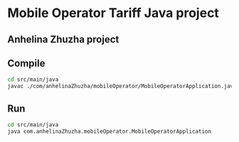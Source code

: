 # Mobile Operator Tariff Java project

## Anhelina Zhuzha project

## Compile
```bash
cd src/main/java
javac ./com/anhelinaZhuzha/mobileOperator/MobileOperatorApplication.java
```
## Run
```bash
cd src/main/java
java com.anhelinaZhuzha.mobileOperator.MobileOperatorApplication
```

